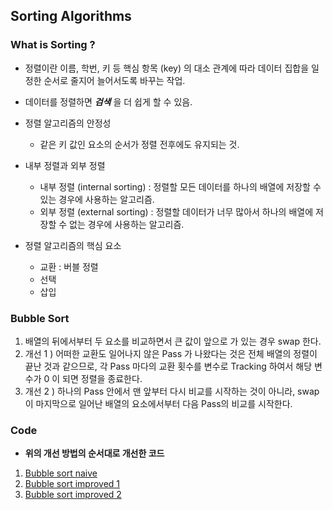 ## Sorting Algorithms 

### What is Sorting ? 

* 정렬이란 이름, 학번, 키 등 핵심 항목 (key) 의 대소 관계에 따라 데이터 집합을 일정한 순서로 줄지어 늘어서도록 바꾸는 작업. 
* 데이터를 정렬하면 ***검색*** 을 더 쉽게 할 수 있음. 

* 정렬 알고리즘의 안정성 
    * 같은 키 값인 요소의 순서가 정렬 전후에도 유지되는 것. 

* 내부 정렬과 외부 정렬 
    * 내부 정렬 (internal sorting) : 정렬할 모든 데이터를 하나의 배열에 저장할 수 있는 경우에 사용하는 알고리즘. 
    * 외부 정렬 (external sorting) : 정렬할 데이터가 너무 많아서 하나의 배열에 저장할 수 없는 경우에 사용하는 알고리즘. 
    
* 정렬 알고리즘의 핵심 요소 
    * 교환 : 버블 정렬
    * 선택 
    * 삽입 

### Bubble Sort 

1. 배열의 뒤에서부터 두 요소를 비교하면서 큰 값이 앞으로 가 있는 경우 swap 한다. 
2. 개선 1 ) 어떠한 교환도 일어나지 않은 Pass 가 나왔다는 것은 전체 배열의 정렬이 끝난 것과 같으므로, 각 Pass 마다의 교환 횟수를 변수로 Tracking 하여서 해당 변수가 0 이 되면 정렬을 종료한다. 
3. 개선 2 ) 하나의 Pass 안에서 맨 앞부터 다시 비교를 시작하는 것이 아니라, swap 이 마지막으로 일어난 배열의 요소에서부터 다음 Pass의 비교를 시작한다.

### Code 

* **위의 개선 방법의 순서대로 개선한 코드**

1. [Bubble sort naive](https://github.com/SaraHan774/algorithms_c/blob/master/bubble_sort_naive.c)
2. [Bubble sort improved 1](https://github.com/SaraHan774/algorithms_c/blob/master/bubble_sort_improved_1.c)
3. [Bubble sort improved 2](https://github.com/SaraHan774/algorithms_c/blob/master/bubble_sort_improved_2.c)
